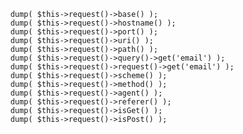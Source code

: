 
        dump( $this->request()->base() );
        dump( $this->request()->hostname() );
        dump( $this->request()->port() );
        dump( $this->request()->uri() );
        dump( $this->request()->path() );
        dump( $this->request()->query()->get('email') );
        dump( $this->request()->request()->get('email') );
        dump( $this->request()->scheme() );
        dump( $this->request()->method() );
        dump( $this->request()->agent() );
        dump( $this->request()->referer() );
        dump( $this->request()->isGet() );
        dump( $this->request()->isPost() );